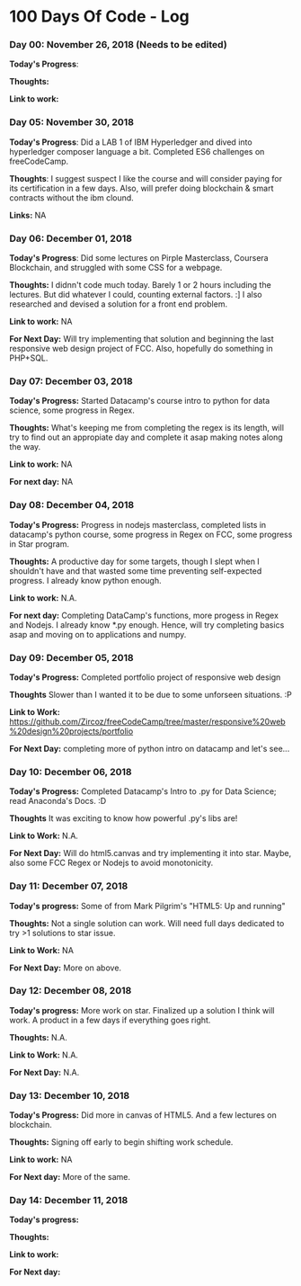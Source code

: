 # 100 Days Of Code - Log

### Day 00: November 26, 2018 (Needs to be edited)

**Today's Progress**: 

**Thoughts:** 

**Link to work:** 

### Day 05: November 30, 2018

**Today's Progress**: Did a LAB 1 of IBM Hyperledger and dived into hyperledger composer language a bit. Completed ES6 challenges on freeCodeCamp.

**Thoughts**: I suggest suspect I like the course and will consider paying for its certification in a few days. Also, will prefer doing blockchain & smart contracts without the ibm clound.

**Links:** NA

### Day 06: December 01, 2018

**Today's Progress**: Did some lectures on Pirple Masterclass, Coursera Blockchain, and struggled with some CSS for a webpage.

**Thoughts:** I didnn't code much today. Barely 1 or 2 hours including the lectures. But did whatever I could, counting external factors. :] I also researched and devised a solution for a front end problem.

**Link to work:** NA

**For Next Day:** Will try implementing that solution and beginning the last responsive web design project of FCC. Also, hopefully do something in PHP+SQL.

### Day 07: December 03, 2018

**Today's Progress:** Started Datacamp's course intro to python for data science, some progress in Regex.

**Thoughts:** What's keeping me from completing the regex is its length, will try to find out an appropiate day and complete it asap making notes along the way.

**Link to work:** NA

**For next day:** NA

### Day 08: December 04, 2018

**Today's Progress:** Progress in nodejs masterclass, completed lists in datacamp's python course, some progress in Regex on FCC, some progress in Star program.

**Thoughts:** A productive day for some targets, though I slept when I shouldn't have and that wasted some time preventing self-expected progress. I already know python enough.

**Link to work:** N.A.

**For next day:** Completing DataCamp's functions, more progess in Regex and Nodejs. I already know *.py enough. Hence, will try completing basics asap and moving on to applications and numpy.

### Day 09: December 05, 2018

**Today's Progress:** Completed portfolio project of responsive web design

**Thoughts** Slower than I wanted it to be due to some unforseen situations. :P

**Link to Work:** https://github.com/Zircoz/freeCodeCamp/tree/master/responsive%20web%20design%20projects/portfolio

**For Next Day:** completing more of python intro on datacamp and let's see...


### Day 10: December 06, 2018

**Today's Progress:** Completed Datacamp's Intro to .py for Data Science; read Anaconda's Docs. :D

**Thoughts** It was exciting to know how powerful .py's libs are!

**Link to Work:** N.A.

**For Next Day:** Will do html5.canvas and try implementing it into star. Maybe, also some FCC Regex or Nodejs to avoid monotonicity.

### Day 11: December 07, 2018

**Today's progress:** Some of <canvas> from Mark Pilgrim's "HTML5: Up and running"

**Thoughts:** Not a single solution can work. Will need full days dedicated to try >1 solutions to star issue.

**Link to Work:** NA

**For Next Day:** More on above.

### Day 12: December 08, 2018

**Today's progress:** More work on star. Finalized up a solution I think will work. A product in a few days if everything goes right. 

**Thoughts:** N.A.

**Link to Work:** N.A.

**For Next Day:** N.A.

### Day 13: December 10, 2018

**Today's Progress:** Did more in canvas of HTML5. And a few lectures on blockchain.
 
**Thoughts:** Signing off early to begin shifting work schedule.

**Link to work:** NA

**For Next day:** More of the same.

### Day 14: December 11, 2018

**Today's progress:**

**Thoughts:**

**Link to work:**

**For Next day:**
